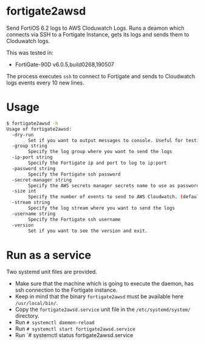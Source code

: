 # fortigate2awsd
Send FortiOS 6.2 logs to AWS Cloduwatch Logs.
Runs a deamon which connects via SSH to a Fortigate Instance, gets its logs and sends them to Cloduwatch logs.

This was tested in:
- FortiGate-90D v6.0.5,build0268,190507

The process executes `ssh` to connect to Fortigate and sends to Cloudwatch logs events every 10 new lines.

# Usage
```bash
$ fortigate2awsd -h
Usage of fortigate2awsd:
  -dry-run
    	Set if you want to output messages to console. Useful for testing.
  -group string
    	Specify the log group where you want to send the logs
  -ip-port string
    	Specify the Fortigate ip and port to log to ip:port
  -password string
    	Specify the Fortigate ssh password
  -secret-manager string
    	Specify the AWS secrets manager secrets name to use as password
  -size int
    	Specify the number of events to send to AWS Cloudwatch. (default 10)
  -stream string
    	Specify the log stream where you want to send the logs
  -username string
    	Specify the Fortigate ssh username
  -version
    	Set if you want to see the version and exit.
```

# Run as a service
Two systemd unit files are provided.

- Make sure that the machine which is going to execute the daemon, has ssh connection to the Fortigate instance.
- Keep in mind that the binary `fortigate2awsd` must be available here `/usr/local/bin/`.
- Copy the `fortigate2awsd.service` unit file in the `/etc/systemd/system/` directory.
- Run `# systemctl daemon-reload`
- Run `# systemctl start fortigate2awsd.service`
- Run `# systemctl status fortigate2awsd.service